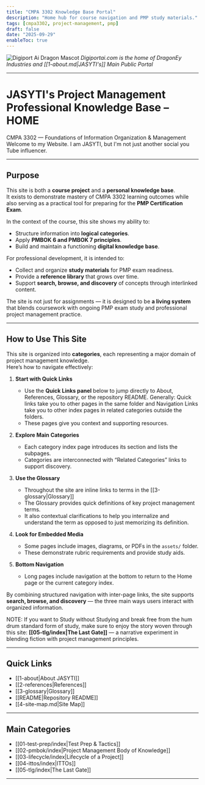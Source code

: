 ```yaml
---
title: "CMPA 3302 Knowledge Base Portal"
description: "Home hub for course navigation and PMP study materials."
tags: [cmpa3302, project-management, pmp]
draft: false
date: "2025-09-29"
enableToc: true
---
```

![Digiport Ai Dragon Mascot](dragon.png)
*Digiportai.com is the home of DragonEy Industries and [[1-about.md|JASYTI's]] Main Public Portal*

---
# JASYTI's Project Management Professional Knowledge Base – HOME

CMPA 3302 — Foundations of Information Organization & Management  
Welcome to my Website. I am JASYTI, but I'm not just another social you Tube influencer.

---
## Purpose
This site is both a **course project** and a **personal knowledge base**.  
It exists to demonstrate mastery of CMPA 3302 learning outcomes while also serving as a practical tool for preparing for the **PMP Certification Exam**.  

In the context of the course, this site shows my ability to:
- Structure information into **logical categories**.  
- Apply **PMBOK 6 and PMBOK 7 principles**.  
- Build and maintain a functioning **digital knowledge base**.  

For professional development, it is intended to:
- Collect and organize **study materials** for PMP exam readiness.  
- Provide a **reference library** that grows over time.  
- Support **search, browse, and discovery** of concepts through interlinked content.  

The site is not just for assignments — it is designed to be **a living system** that blends coursework with ongoing PMP exam study and professional project management practice.

---
## How to Use This Site
This site is organized into **categories**, each representing a major domain of project management knowledge.  
Here’s how to navigate effectively:

1. **Start with Quick Links**  
   - Use the **Quick Links panel** below to jump directly to About, References, Glossary, or the repository README.  Generally: Quick links take you to other pages in the same folder and Navigation Links take you to other index pages in related categories outside the folders.
   - These pages give you context and supporting resources.  

2. **Explore Main Categories**  
   - Each category index page introduces its section and lists the subpages.  
   - Categories are interconnected with “Related Categories” links to support discovery.  

3. **Use the Glossary**  
   - Throughout the site are inline links to terms in the [[3-glossary|Glossary]]
   - The Glossary provides quick definitions of key project management terms.
   - It also contextual clarifications to help you internalize and understand the term as opposed to just memorizing its definition.  

4. **Look for Embedded Media**  
   - Some pages include images, diagrams, or PDFs in the `assets/` folder.  
   - These demonstrate rubric requirements and provide study aids.  

5. **Bottom Navigation**  
   - Long pages include navigation at the bottom to return to the Home page or the current category index.  

By combining structured navigation with inter-page links, the site supports **search, browse, and discovery** — the three main ways users interact with organized information.  

NOTE: If you want to Study without Studying and break free from the hum drum standard form of study, make sure to enjoy the story woven through this site: **[[05-tlg/index|The Last Gate]]** — a narrative experiment in blending fiction with project management principles.

---
## Quick Links
- [[1-about|About JASYTI]]
- [[2-references|References]]
- [[3-glossary|Glossary]]
- [[README|Repository README]]
- [[4-site-map.md|Site Map]]

---
## Main Categories
- [[01-test-prep/index|Test Prep & Tactics]]
- [[02-pmbok/index|Project Management Body of Knowledge]]
- [[03-lifecycle/index|Lifecycle of a Project]]
- [[04-ittos/index|ITTOs]]
- [[05-tlg/index|The Last Gate]]

---
